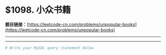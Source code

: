 # $1098. 小众书籍

**题目链接：**[https://leetcode-cn.com/problems/unpopular-books](https://leetcode-cn.com/problems/unpopular-books)

---

<Cards card="leetcode_1098_unpopular-books"></Cards>

---

```sh
# Write your MySQL query statement below
```